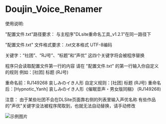 # Doujin_Voice_Renamer

 使用说明:
 
 "配置文件.txt"路径要求：
 与主程序"DLsite重命名工具_v1.2.1"在同一路径下
 
 "配置文件.txt" 文件格式要求：.txt文本格式 UTF-8编码
 
 关键字：“社团”、“RJ号”、“标题”和“声优”
 这四个关键字将会被程序替换
 
 程序只会读取配置文件第一行的内容
 请在 "配置文件.txt" 的第一行输入你自定义的规则
 例如：[社团] 标题 (RJ号)
 
 重命名前：RJ149268 哀しみのイき人形
 自定义规则：[社团] 标题 (RJ号)
 重命名后：[Hypnotic_Yanh] 哀しみのイき人形《催眠音声・男女版同梱》 (RJ149268)
 
 注意：
 由于某些社团不会在DLSite页面靠右侧的列表里输入声优名称
 有些作品的"声优"关键字没法被程序爬取到，也就无法自动替换，请手动修改
 
 ![示例图片](https://i.loli.net/2019/08/29/KJxOBVktrlfZ6sa.png)
